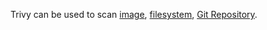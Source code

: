 Trivy can be used to scan [image][image], [filesystem][filesystem], [Git Repository][git].

[image]: image/index.md 
[filesystem]: filesystem.md
[git]: git-repository.md
